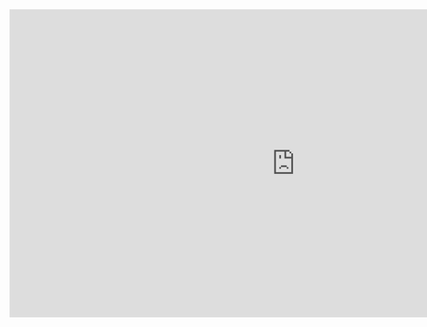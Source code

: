 <iframe width="1000" height="541.25" src="https://app.powerbi.com/reportEmbed?reportId=1ea94f54-0e53-427c-9e80-83eb30493c9d&autoAuth=true&ctid=889f1527-d836-4aa7-b318-23af01510d1b&config=eyJjbHVzdGVyVXJsIjoiaHR0cHM6Ly93YWJpLXdlc3QtZXVyb3BlLWUtcHJpbWFyeS1yZWRpcmVjdC5hbmFseXNpcy53aW5kb3dzLm5ldC8ifQ%3D%3D" frameborder="0" allowFullScreen="true"></iframe>
